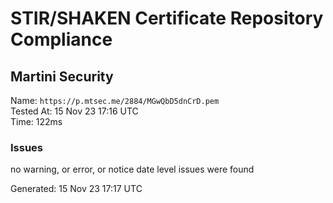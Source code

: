# STIR/SHAKEN Certificate Repository Compliance

## Martini Security

Name: `https://p.mtsec.me/2884/MGwQbD5dnCrD.pem`\
Tested At: 15 Nov 23 17:16 UTC\
Time: 122ms

### Issues

no warning, or error, or notice date level issues were found

Generated: 15 Nov 23 17:17 UTC
